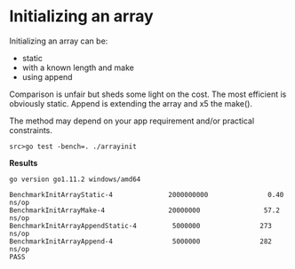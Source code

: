 # Initializing an array

Initializing an array can be:
- static
- with a known length and make
- using append

Comparison is unfair but sheds some light on the cost.
The most efficient is obviously static. 
Append is extending the array and x5 the make().

The method may depend on your app requirement and/or practical constraints.


`src>go test -bench=. ./arrayinit` 

**Results**

```
go version go1.11.2 windows/amd64

BenchmarkInitArrayStatic-4              2000000000               0.40 ns/op
BenchmarkInitArrayMake-4                20000000                57.2 ns/op
BenchmarkInitArrayAppendStatic-4         5000000               273 ns/op
BenchmarkInitArrayAppend-4               5000000               282 ns/op
PASS
```
 
 